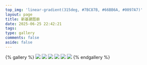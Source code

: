 ```yaml
---
top_img: 'linear-gradient(315deg, #7BC87B, #66BB6A, #0097A7)'
layout: page
title: 新基建图册
date: 2025-06-25 22:42:21
tags:
type: gallery
comments: false
aside: false
---
```

{% gallery %}
![](https://s1.iot101.com/uploadfile/202201/58dee7a4a67c.jpeg)
![](https://www.cac.gov.cn/rootimages/2020/04/12/1588241059099597.jpg)
![](https://www.cdstm.cn/gallery/media/mkjx/qcyjswx_6431/202101/W020210113463585586332.jpg)
![](https://n.sinaimg.cn/auto/transform/300/w660h440/20200405/a3ab-irtymmw2680179.jpg)
![](http://www.cnpbi.com/uploadfile/2020/1018/20201018061225694.jpg)
![](https://s1.iot101.com/uploadfile/202203/12f6f8b6bbc96be.jpeg)
{% endgallery %}
